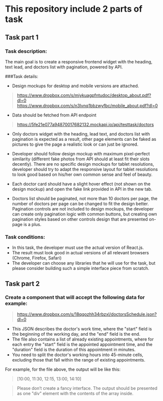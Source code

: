 # This repository include 2 parts of task

## Task part 1

### Task description:
The main goal is to create a responsive frontend widget with the heading, text lead, and doctors list with pagination, powered by API.

###Task details:
* Design mockups for desktop and mobile versions are attached.
> https://www.dropbox.com/s/miykuagpfntudoc/desktop_about.pdf?dl=0
> https://www.dropbox.com/s/n3lvnq1bbzwyfbc/mobile_about.pdf?dl=0

* Data should be fetched from API endpoint 
> https://5fe21e077a94870017682132.mockapi.io/api/testtask/doctors

* Only doctors widget with the heading, lead text, and doctors list with pagination is expected as a result, other page elements can be faked as pictures to give the page a realistic look or can just be ignored.

* Developer should follow design mockup with maximum pixel-perfect similarity (different fake photos from API should at least fit their slots decently). There are no specific design mockups for tablet resolutions, developer should try to adapt the responsive layout for tablet resolutions to look good based on his/her own common sense and feel of beauty.

* Each doctor card should have a slight hover effect (not shown on the design mockup) and open the fake link provided in API in the new tab.

* Doctors list should be paginated, not more than 10 doctors per page, the number of doctors per page can be changed to fit the design better. Pagination controls are not included to design mockups, the developer can create only pagination logic with common buttons, but creating own pagination styles based on other controls design that are presented on-page is a plus.

### Task conditions:
* In this task, the developer must use the actual version of React.js. 
* The result must look good in actual versions of all relevant browsers (Chrome, Firefox, Safari) 
* The developer can choose any libraries that he will use for the task, but please consider building such a simple interface piece from scratch.  

## Task part 2

### Create a component that will accept the following data for example:
> https://www.dropbox.com/s/18qqozhh34rbzxl/doctorsSchedule.json?dl=0

* This JSON describes the doctor's work time, where the "start" field is the beginning of the working day, and the "end" field is the end.
* The file also contains a list of already existing appointments, where for each entry the "start" field is the appointed appointment time, and the "duration" field is the duration of this appointment in minutes.
* You need to split the doctor's working hours into 45-minute cells, excluding those that fall within the range of existing appointments.

For example, for the file above, the output will be like this:
> [10:00, 11:30, 12:15, 13:00, 14:10]

> Please don’t create a fancy interface. The output should be presented as one "div" element with the contents of the array inside.
